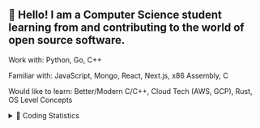 👋 Hello! I am a Computer Science student learning from and contributing to the world of open source software.
---
Work with: Python, Go, C++

Familiar with: JavaScript, Mongo, React, Next.js, x86 Assembly, C

Would like to learn: Better/Modern C/C++, Cloud Tech (AWS, GCP), Rust, OS Level Concepts

<details>
  <summary>
    👾 Coding Statistics
    
  </summary>
  
  ![Jacob's GitHub stats](https://github-readme-stats.vercel.app/api?username=j4c0b094&count_private=true&show_icons=true&theme=onedark)
  
  [![Top Langs](https://github-readme-stats.vercel.app/api/top-langs/?username=j4c0b094&theme=onedark)](https://github.com/anuraghazra/github-readme-stats)

</details>
